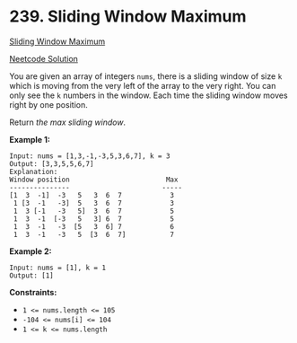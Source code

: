 # 239. Sliding Window Maximum

[Sliding Window Maximum](https://leetcode.com/problems/sliding-window-maximum/description/)

[Neetcode Solution](https://www.youtube.com/watch?v=DfljaUwZsOk&pp=ygUfbmVldGNvZGUgc2xpZGluZyB3aW5kb3cgbWF4aW11bQ%3D%3D)

You are given an array of integers `nums`, there is a sliding window of size `k`
which is moving from the very left of the array to the very right. You can only
see the `k` numbers in the window. Each time the sliding window moves right by
one position.

Return <em>the max sliding window</em>.

**Example 1:**

```
Input: nums = [1,3,-1,-3,5,3,6,7], k = 3
Output: [3,3,5,5,6,7]
Explanation:
Window position                        Max
---------------                       -----
[1  3  -1]  -3   5   3  6  7            3
 1 [3  -1   -3]  5   3  6  7            3
 1  3 [-1   -3   5]  3  6  7            5
 1  3  -1  [-3   5   3] 6  7            5
 1  3  -1   -3  [5   3  6] 7            6
 1  3  -1   -3   5  [3  6  7]           7
```

**Example 2:**

```
Input: nums = [1], k = 1
Output: [1]
```

**Constraints:**

- `1 <= nums.length <= 105`
- `-104 <= nums[i] <= 104`
- `1 <= k <= nums.length`
